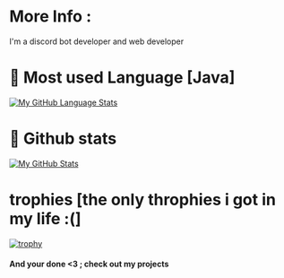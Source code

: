 # More Info :
I'm a discord bot developer and web developer
# 🦠 Most used Language [Java]
[![My GitHub Language Stats](https://github-readme-stats.vercel.app/api/top-langs/?username=YounesHr&langs_count=5&theme=tokyonight)]()


# 🦠 Github stats
[![My GitHub Stats](https://github-readme-stats.vercel.app/api/?username=YounesHr&count_private=true&theme=tokyonight&showicons=true)]()


# trophies [the only throphies i got in my life :(]
[![trophy](https://github-profile-trophy.vercel.app/?username=YounesHr&theme=onedark)](https://github.com/ryo-ma/github-profile-trophy)
#### And your done <3 ; check out my projects
